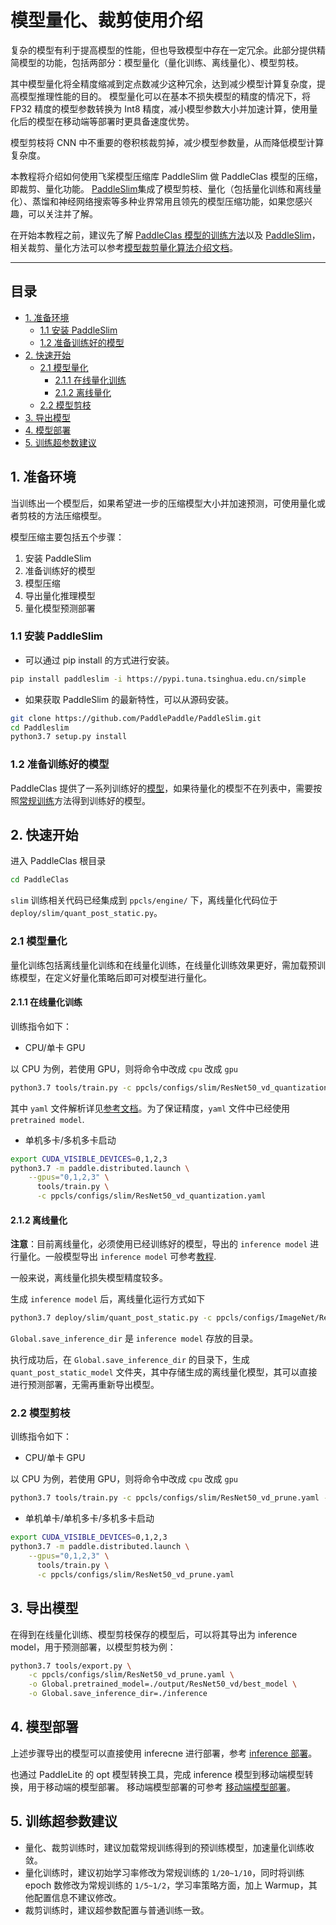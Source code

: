 
# 模型量化、裁剪使用介绍

复杂的模型有利于提高模型的性能，但也导致模型中存在一定冗余。此部分提供精简模型的功能，包括两部分：模型量化（量化训练、离线量化）、模型剪枝。

其中模型量化将全精度缩减到定点数减少这种冗余，达到减少模型计算复杂度，提高模型推理性能的目的。
模型量化可以在基本不损失模型的精度的情况下，将 FP32 精度的模型参数转换为 Int8 精度，减小模型参数大小并加速计算，使用量化后的模型在移动端等部署时更具备速度优势。

模型剪枝将 CNN 中不重要的卷积核裁剪掉，减少模型参数量，从而降低模型计算复杂度。

本教程将介绍如何使用飞桨模型压缩库 PaddleSlim 做 PaddleClas 模型的压缩，即裁剪、量化功能。
[PaddleSlim](https://github.com/PaddlePaddle/PaddleSlim)集成了模型剪枝、量化（包括量化训练和离线量化）、蒸馏和神经网络搜索等多种业界常用且领先的模型压缩功能，如果您感兴趣，可以关注并了解。

在开始本教程之前，建议先了解 [PaddleClas 模型的训练方法](../single_label_classification/training.md)以及 [PaddleSlim](https://paddleslim.readthedocs.io/zh_CN/latest/index.html)，相关裁剪、量化方法可以参考[模型裁剪量化算法介绍文档](../../algorithm_introduction/prune_quantization.md)。

-----------

## 目录

  - [1. 准备环境](#1)
    - [1.1 安装 PaddleSlim](#1.1)
    - [1.2 准备训练好的模型](#1.2)
  - [2. 快速开始](#2)
    - [2.1 模型量化](#2.1)
      - [2.1.1 在线量化训练](#2.1.1)
      - [2.1.2 离线量化](#2.1.2)
    - [2.2 模型剪枝](#2.2)
  - [3. 导出模型](#3)
  - [4. 模型部署](#4)
  - [5. 训练超参数建议](#5)


<a name="1"></a>
## 1. 准备环境
当训练出一个模型后，如果希望进一步的压缩模型大小并加速预测，可使用量化或者剪枝的方法压缩模型。

模型压缩主要包括五个步骤：
1. 安装 PaddleSlim
2. 准备训练好的模型
3. 模型压缩
4. 导出量化推理模型
5. 量化模型预测部署

<a name="1.1"></a>
### 1.1 安装 PaddleSlim

* 可以通过 pip install 的方式进行安装。

```bash
pip install paddleslim -i https://pypi.tuna.tsinghua.edu.cn/simple
```

* 如果获取 PaddleSlim 的最新特性，可以从源码安装。

```bash
git clone https://github.com/PaddlePaddle/PaddleSlim.git
cd Paddleslim
python3.7 setup.py install
```

<a name="1.2"></a>
### 1.2 准备训练好的模型

PaddleClas 提供了一系列训练好的[模型](../models/models_intro.md)，如果待量化的模型不在列表中，需要按照[常规训练](../single_label_classification/training.md)方法得到训练好的模型。

<a name="2"></a>
## 2. 快速开始

进入 PaddleClas 根目录

```bash
cd PaddleClas
```

`slim` 训练相关代码已经集成到 `ppcls/engine/` 下，离线量化代码位于 `deploy/slim/quant_post_static.py`。

<a name="2.1"></a>
### 2.1 模型量化

量化训练包括离线量化训练和在线量化训练，在线量化训练效果更好，需加载预训练模型，在定义好量化策略后即可对模型进行量化。

<a name="2.1.1"></a>
#### 2.1.1 在线量化训练

训练指令如下：

* CPU/单卡 GPU

以 CPU 为例，若使用 GPU，则将命令中改成 `cpu` 改成 `gpu`

```bash
python3.7 tools/train.py -c ppcls/configs/slim/ResNet50_vd_quantization.yaml -o Global.device=cpu
```

其中 `yaml` 文件解析详见[参考文档](../config_discription/basic.md)。为了保证精度，`yaml` 文件中已经使用 `pretrained model`.


* 单机多卡/多机多卡启动

```bash
export CUDA_VISIBLE_DEVICES=0,1,2,3
python3.7 -m paddle.distributed.launch \
    --gpus="0,1,2,3" \
      tools/train.py \
      -c ppcls/configs/slim/ResNet50_vd_quantization.yaml
```

<a name="2.1.2"></a>
#### 2.1.2 离线量化

**注意**：目前离线量化，必须使用已经训练好的模型，导出的 `inference model` 进行量化。一般模型导出 `inference model` 可参考[教程](../../deployment/export_model.md).

一般来说，离线量化损失模型精度较多。

生成 `inference model` 后，离线量化运行方式如下

```bash
python3.7 deploy/slim/quant_post_static.py -c ppcls/configs/ImageNet/ResNet/ResNet50_vd.yaml -o Global.save_inference_dir=./deploy/models/class_ResNet50_vd_ImageNet_infer
```

`Global.save_inference_dir` 是 `inference model` 存放的目录。

执行成功后，在 `Global.save_inference_dir` 的目录下，生成 `quant_post_static_model` 文件夹，其中存储生成的离线量化模型，其可以直接进行预测部署，无需再重新导出模型。

<a name="2.2"></a>
### 2.2 模型剪枝

训练指令如下：

- CPU/单卡 GPU

以 CPU 为例，若使用 GPU，则将命令中改成 `cpu` 改成 `gpu`

```bash
python3.7 tools/train.py -c ppcls/configs/slim/ResNet50_vd_prune.yaml -o Global.device=cpu
```

- 单机单卡/单机多卡/多机多卡启动

```bash
export CUDA_VISIBLE_DEVICES=0,1,2,3
python3.7 -m paddle.distributed.launch \
    --gpus="0,1,2,3" \
      tools/train.py \
      -c ppcls/configs/slim/ResNet50_vd_prune.yaml
```

<a name="3"></a>
## 3. 导出模型

在得到在线量化训练、模型剪枝保存的模型后，可以将其导出为 inference model，用于预测部署，以模型剪枝为例：

```bash
python3.7 tools/export.py \
    -c ppcls/configs/slim/ResNet50_vd_prune.yaml \
    -o Global.pretrained_model=./output/ResNet50_vd/best_model \
    -o Global.save_inference_dir=./inference
```

<a name="4"></a>
## 4. 模型部署

上述步骤导出的模型可以直接使用 inferecne 进行部署，参考 [inference 部署](../deployment/)。

也通过 PaddleLite 的 opt 模型转换工具，完成 inference 模型到移动端模型转换，用于移动端的模型部署。
移动端模型部署的可参考 [移动端模型部署](../../deployment/image_classification/paddle_lite.md)。

<a name="5"></a>
## 5. 训练超参数建议

* 量化、裁剪训练时，建议加载常规训练得到的预训练模型，加速量化训练收敛。
* 量化训练时，建议初始学习率修改为常规训练的 `1/20~1/10`，同时将训练 epoch 数修改为常规训练的 `1/5~1/2`，学习率策略方面，加上 Warmup，其他配置信息不建议修改。
* 裁剪训练时，建议超参数配置与普通训练一致。
